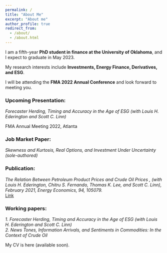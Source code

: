 ```yaml
---
permalink: /
title: "About Me"
excerpt: "About me"
author_profile: true
redirect_from: 
  - /about/
  - /about.html
---
```


I am a fifth-year **PhD student in finance at the University of Oklahoma**, and I expect to graduate in May 2023. 

My research interests include **Investments, Energy Finance, Derivatives, and ESG**. 

I will be attending the **FMA 2022 Annual Conference** and look forward to meeting you.

### Upcoming Presentation:
*Forecaster Herding, Timing and Accuracy in the Age of ESG (with Louis H. Ederington and Scott C. Linn)*

FMA Annual Meeting 2022, Atlanta

### Job Market Paper:
*Skewness and Kurtosis, Real Options, and Investment Under Uncertainty (sole-authored)*

### Publication:
*The Relation Between Petroleum Product Prices and Crude Oil Prices , (with Louis H. Ederington, Chitru S. Fernando, Thomas K. Lee, and Scott C. Linn), February 2021, Energy Economics, 94, 105079.*\
[Link](https://doi.org/10.1016/j.eneco.2020.105079)

### Working papers:
*1.	Forecaster Herding, Timing and Accuracy in the Age of ESG (with Louis H. Ederington and Scott C. Linn)*\
*2.	News Tones, Information Arrivals, and Sentiments in Commodities: In the Context of Crude Oil*

My CV is here (available soon).